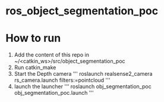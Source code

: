 # ros_object_segmentation_poc

# How to run
1. Add the content of this repo in ~/<catkin_ws>/src/object_segmentation_poc
2. Run catkin_make
3. Start the Depth camera
    ''' roslaunch realsense2_camera rs_camera.launch filters:=pointcloud '''
5. launch the launcher
    ''' roslaunch obj_segmentation_poc obj_segmentation_poc.launch '''
